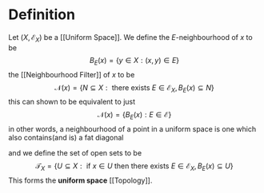 # Definition

Let $(X, \mathcal{E}_{X})$ be a [[Uniform Space]].  We define the $E$-neighbourhood of $x$ to be
$$
B_{E}(x) = \left\{ y \in X : (x,y) \in E \right\} 
$$
the [[Neighbourhood Filter]] of $x$ to be
$$
\mathcal{N}(x) = \left\{ N \subseteq X : \text{ there exists } E \in \mathcal{E}_{X}, B_{E}(x) \subseteq N \right\} 
$$
this can shown to be equivalent to just$$
\mathcal{N}(x) = \left\{ B_{E}(x): E \in \mathcal{E} \right\} 
$$ in other words, a neighbourhood of a point in a uniform space is one which also contains(and is) a fat diagonal

and we define the set of open sets to be
$$
\mathcal{T}_{X} = \left\{ U \subseteq X : \text{ if $x \in U$ then there exists } E \in \mathcal{E}_{X}, B_{E}(x)\subseteq U \right\} 
$$
This forms the **uniform space** [[Topology]].